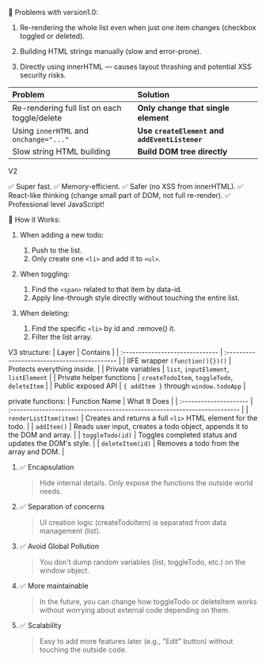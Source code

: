 🚀 Problems with version1.0:

1. Re-rendering the whole list even when just one item changes (checkbox toggled or deleted).

2. Building HTML strings manually (slow and error-prone).

3. Directly using innerHTML — causes layout thrashing and potential XSS security risks.

| Problem                                      | Solution                                       |
| :------------------------------------------- | :--------------------------------------------- |
| Re-rendering full list on each toggle/delete | **Only change that single element**            |
| Using `innerHTML` and `onchange="..."`       | **Use `createElement` and `addEventListener`** |
| Slow string HTML building                    | **Build DOM tree directly**                    |

V2

✅ Super fast.
✅ Memory-efficient.
✅ Safer (no XSS from innerHTML).
✅ React-like thinking (change small part of DOM, not full re-render).
✅ Professional level JavaScript!

🚀 How it Works:

1. When adding a new todo:

   1. Push to the list.
   2. Only create one `<li>` and add it to `<ul>`.

2. When toggling:

   1. Find the `<span>` related to that item by data-id.
   2. Apply line-through style directly without touching the entire list.

3. When deleting:
   1. Find the specific `<li>` by id and .remove() it.
   2. Filter the list array.

V3
structure:
| Layer | Contains |
| :------------------------------ | :------------------------------------------- |
| IIFE wrapper `(function(){})()` | Protects everything inside. |
| Private variables | `list`, `inputElement`, `listElement` |
| Private helper functions | `createTodoItem`, `toggleTodo`, `deleteItem` |
| Public exposed API | `{ addItem }` through `window.todoApp` |

private functions:
| Function Name | What It Does |
| :--------------------- | :------------------------------------------------------------------------ |
| `renderListItem(item)` | Creates and returns a full `<li>` HTML element for the todo. |
| `addItem()` | Reads user input, creates a todo object, appends it to the DOM and array. |
| `toggleTodo(id)` | Toggles completed status and updates the DOM's style. |
| `deleteItem(id)` | Removes a todo from the array and DOM. |

1. ✅ Encapsulation

   > Hide internal details. Only expose the functions the outside world needs.

2. ✅ Separation of concerns

   > UI creation logic (createTodoItem) is separated from data management (list).

3. ✅ Avoid Global Pollution

   > You don't dump random variables (list, toggleTodo, etc.) on the window object.

4. ✅ More maintainable

   > In the future, you can change how toggleTodo or deleteItem works without worrying about external code depending on them.

5. ✅ Scalability
   > Easy to add more features later (e.g., "Edit" button) without touching the outside code.
